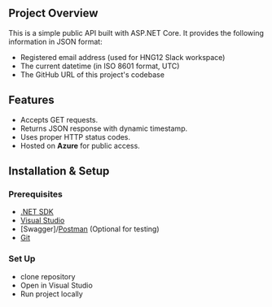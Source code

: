 ## Project Overview
This is a simple public API built with ASP.NET Core. It provides the following information in JSON format:
- Registered email address (used for HNG12 Slack workspace)
- The current datetime (in ISO 8601 format, UTC)
- The GitHub URL of this project's codebase

## Features
- Accepts GET requests.
- Returns JSON response with dynamic timestamp.
- Uses proper HTTP status codes. 
- Hosted on **Azure** for public access.

## Installation & Setup
### Prerequisites
- [.NET SDK](https://dotnet.microsoft.com/en-us/download)
- [Visual Studio](https://visualstudio.microsoft.com/)
- [Swagger]/[Postman](https://www.postman.com/) (Optional for testing)
- [Git](https://git-scm.com/)

### Set Up
- clone repository 
- Open in Visual Studio
- Run project locally